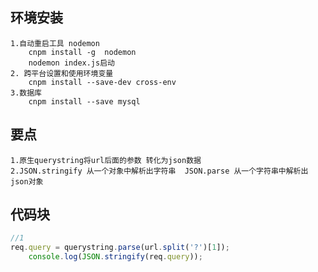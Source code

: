 ## 环境安装
```text
1.自动重启工具 nodemon
    cnpm install -g  nodemon
    nodemon index.js启动
2. 跨平台设置和使用环境变量
    cnpm install --save-dev cross-env
3.数据库
    cnpm install --save mysql
```

## 要点
```text
1.原生querystring将url后面的参数 转化为json数据
2.JSON.stringify 从一个对象中解析出字符串  JSON.parse 从一个字符串中解析出json对象
```

## 代码块
```javascript
//1
req.query = querystring.parse(url.split('?')[1]);
    console.log(JSON.stringify(req.query));
```
